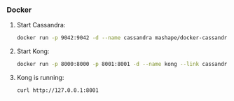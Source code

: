 ### Docker

1. Start Cassandra:

	```bash
	docker run -p 9042:9042 -d --name cassandra mashape/docker-cassandra
	```

2. Start Kong:

    ```bash
    docker run -p 8000:8000 -p 8001:8001 -d --name kong --link cassandra:cassandra mashape/docker-kong:{{site.data.kong_latest}}
    ```

3. Kong is running:

    ```bash
    curl http://127.0.0.1:8001
    ```
